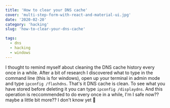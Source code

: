 ```yaml
---
title: 'How to clear your DNS cache'
cover: 'multi-step-form-with-react-and-material-ui.jpg'
date: '2020-02-20'
category: 'hacking'
slug: 'how-to-clear-your-dns-cache'

tags:
  - dns
  - hacking
  - windows
---
```


I thought to remind myself about cleaning the DNS cache history every once in a while. After a bit of research I discovered what to type in the command line (this is for windows), open up your terminal in admin mode and type `ipconfig /flashdns`. That's it DNS cache is clean. To see what you have stored before deleting it you can type `ipconfig /displaydns`. And this operation is reccommended to do every once in a while, I'm I safe now?? maybe a little bit more?? I don't know yet 🚀
